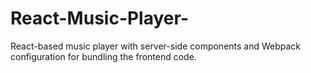 # React-Music-Player-
 React-based music player with server-side components and Webpack configuration for bundling the frontend code.
